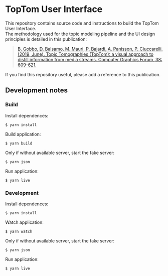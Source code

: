 # TopTom User Interface

This repository contains source code and instructions to build the TopTom User Interface.   
The methodology used for the topic modeling pipeline and the UI design principles is detailed in this publication:

> [B. Gobbo, D. Balsamo, M. Mauri, P. Bajardi, A. Panisson, P. Ciuccarelli. (2019, June). Topic Tomographies (TopTom): a visual approach to distill information from media streams. Computer Graphics Forum, 38: 609-621.](https://doi.org/10.1111/cgf.13714)

If you find this repository useful, please add a reference to this publication.

## Development notes

### Build

Install dependences:
```
$ yarn install
```

Build application:
```
$ yarn build
```

Only if without available server, start the fake server:
```
$ yarn json
```

Run application:
```
$ yarn live
```

### Development

Install dependences:
```
$ yarn install
```

Watch application:
```
$ yarn watch
```

Only if without available server, start the fake server:
```
$ yarn json
```

Run application:
```
$ yarn live
```
